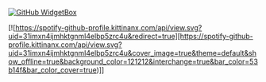 [![GitHub WidgetBox](https://github-widgetbox.vercel.app/api/profile?username=kysage1&data=followers,repositories,stars,commits&theme=nautilus)](https://github.com/kysage1)

[![https://spotify-github-profile.kittinanx.com/api/view.svg?uid=31imxn4ijmhktgnml4elbp5zrc4u&redirect=true][https://spotify-github-profile.kittinanx.com/api/view.svg?uid=31imxn4ijmhktgnml4elbp5zrc4u&cover_image=true&theme=default&show_offline=true&background_color=121212&interchange=true&bar_color=53b14f&bar_color_cover=true)]]
